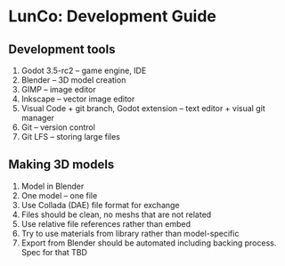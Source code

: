 # LunCo: Development Guide

## Development tools
1. Godot 3.5-rc2 – game engine, IDE 
2. Blender – 3D model creation
3. GIMP – image editor
4. Inkscape – vector image editor 
5. Visual Code + git branch, Godot extension – text editor + visual git manager
6. Git – version control
7. Git LFS – storing large files


## Making 3D models
1. Model in Blender
2. One model – one file
3. Use Collada (DAE) file format for exchange
4. Files should be clean, no meshs that are not related
5. Use relative file references rather than embed
6. Try to use materials from library rather than model-specific
7. Export from Blender should be automated including backing process. Spec for that TBD